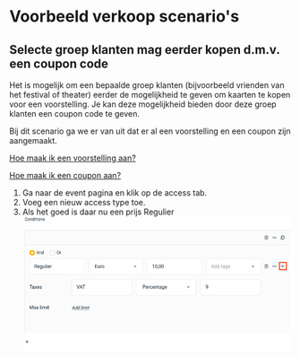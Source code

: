 # Voorbeeld verkoop scenario's



## Selecte groep klanten mag eerder kopen d.m.v. een coupon code
Het is mogelijk om een bepaalde groep klanten (bijvoorbeeld vrienden van het festival of theater) eerder de mogelijkheid te geven om kaarten te kopen voor een voorstelling. Je kan deze mogelijkheid bieden door deze groep klanten een coupon code te geven.

Bij dit scenario ga we er van uit dat er al een voorstelling en een coupon zijn aangemaakt.

[Hoe maak ik een voorstelling aan?](https://github.com/ticketengine/docs/blob/master/backoffice/nl-event.md)
 
[Hoe maak ik een coupon aan?](https://github.com/ticketengine/docs/blob/master/backoffice/nl-coupons.md)  


1. Ga naar de event pagina en klik op de access tab.
2. Voeg een nieuw access type toe.
3. Als het goed is daar nu een prijs Regulier
![alt text][scenario-vrienden-coupon-2]









[scenario-vrienden-coupon-1]: https://raw.githubusercontent.com/ticketengine/docs/master/assets/scenario-vrienden-coupon1.png "Coupon details"
[scenario-vrienden-coupon-2]: https://raw.githubusercontent.com/ticketengine/docs/master/assets/scenario-vrienden-coupon2.png "Coupon details"
[scenario-vrienden-coupon-3]: https://raw.githubusercontent.com/ticketengine/docs/master/assets/scenario-vrienden-coupon3.png "Coupon details"
[scenario-vrienden-coupon-4]: https://raw.githubusercontent.com/ticketengine/docs/master/assets/scenario-vrienden-coupon4.png "Coupon details"
[scenario-vrienden-coupon-5]: https://raw.githubusercontent.com/ticketengine/docs/master/assets/scenario-vrienden-coupon5.png "Coupon details"